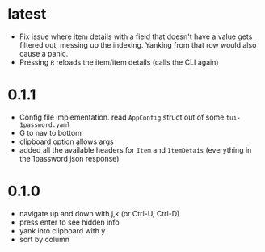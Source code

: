 # latest

- Fix issue where item details with a field that doesn't have a value gets filtered out, messing up the indexing. Yanking from that row would also cause a panic.
- Pressing `R` reloads the item/item details (calls the CLI again)

# 0.1.1

- Config file implementation. read `AppConfig` struct out of some `tui-1password.yaml`
- G to nav to bottom
- clipboard option allows args
- added all the available headers for `Item` and `ItemDetais` (everything in the 1password json response)

# 0.1.0

- navigate up and down with j,k (or Ctrl-U, Ctrl-D)
- press enter to see hidden info
- yank into clipboard with y
- sort by column
